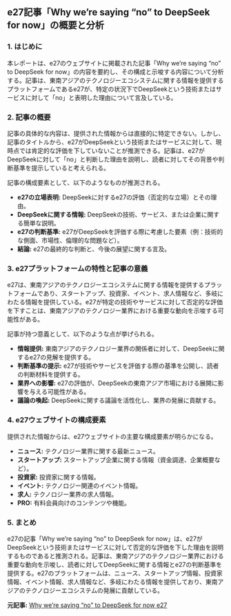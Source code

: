 ## e27記事「Why we’re saying “no” to DeepSeek for now」の概要と分析

### 1. はじめに

本レポートは、e27のウェブサイトに掲載された記事「Why we’re saying “no” to DeepSeek for now」の内容を要約し、その構成と示唆する内容について分析する。記事は、東南アジアのテクノロジーエコシステムに関する情報を提供するプラットフォームであるe27が、特定の状況下でDeepSeekという技術またはサービスに対して「no」と表明した理由について言及している。

### 2. 記事の概要

記事の具体的な内容は、提供された情報からは直接的に特定できない。しかし、記事のタイトルから、e27がDeepSeekという技術またはサービスに対して、現時点では肯定的な評価を下していないことが推測できる。記事は、e27がDeepSeekに対して「no」と判断した理由を説明し、読者に対してその背景や判断基準を提示していると考えられる。

記事の構成要素として、以下のようなものが推測される。

* **e27の立場表明:** DeepSeekに対するe27の評価（否定的な立場）とその理由。
* **DeepSeekに関する情報:** DeepSeekの技術、サービス、または企業に関する簡単な説明。
* **e27の判断基準:** e27がDeepSeekを評価する際に考慮した要素（例：技術的な側面、市場性、倫理的な問題など）。
* **結論:** e27の最終的な判断と、今後の展望に関する言及。

### 3. e27プラットフォームの特性と記事の意義

e27は、東南アジアのテクノロジーエコシステムに関する情報を提供するプラットフォームであり、スタートアップ、投資家、イベント、求人情報など、多岐にわたる情報を提供している。e27が特定の技術やサービスに対して否定的な評価を下すことは、東南アジアのテクノロジー業界における重要な動向を示唆する可能性がある。

記事が持つ意義として、以下のような点が挙げられる。

* **情報提供:** 東南アジアのテクノロジー業界の関係者に対して、DeepSeekに関するe27の見解を提供する。
* **判断基準の提示:** e27が技術やサービスを評価する際の基準を公開し、読者の判断材料を提供する。
* **業界への影響:** e27の評価が、DeepSeekの東南アジア市場における展開に影響を与える可能性がある。
* **議論の喚起:** DeepSeekに関する議論を活性化し、業界の発展に貢献する。

### 4. e27ウェブサイトの構成要素

提供された情報からは、e27ウェブサイトの主要な構成要素が明らかになる。

* **ニュース:** テクノロジー業界に関する最新ニュース。
* **スタートアップ:** スタートアップ企業に関する情報（資金調達、企業概要など）。
* **投資家:** 投資家に関する情報。
* **イベント:** テクノロジー関連のイベント情報。
* **求人:** テクノロジー業界の求人情報。
* **PRO:** 有料会員向けのコンテンツや機能。

### 5. まとめ

e27の記事「Why we’re saying “no” to DeepSeek for now」は、e27がDeepSeekという技術またはサービスに対して否定的な評価を下した理由を説明するものであると推測される。記事は、東南アジアのテクノロジー業界における重要な動向を示唆し、読者に対してDeepSeekに関する情報とe27の判断基準を提供する。e27のプラットフォームは、ニュース、スタートアップ情報、投資家情報、イベント情報、求人情報など、多岐にわたる情報を提供しており、東南アジアのテクノロジーエコシステムの発展に貢献している。



**元記事:** [
Why we’re saying “no” to DeepSeek for now e27](https://e27.co/why-were-saying-no-to-deepseek-for-now-20250311/)